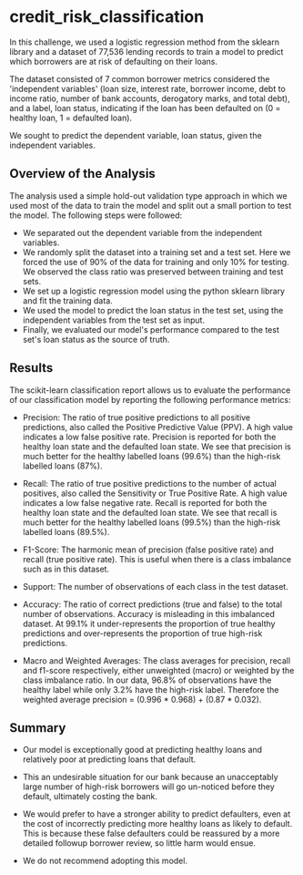 # credit_risk_classification

In this challenge, we used a logistic regression method from the sklearn library and a dataset of 77,536 lending records to train a model to predict which borrowers are at risk of defaulting on their loans.

The dataset consisted of 7 common borrower metrics considered the 'independent variables' (loan size, interest rate, borrower income, debt to income ratio, number of bank accounts, derogatory marks, and total debt), and a label, loan status, indicating if the loan has been defaulted on (0 = healthy loan, 1 =  defaulted loan).

We sought to predict the dependent variable, loan status, given the independent variables.

## Overview of the Analysis

The analysis used a simple hold-out validation type approach in which we used most of the data to train the model and split out a small portion to test the model. The following steps were followed:

* We separated out the dependent variable from the independent variables.
* We randomly split the dataset into a training set and a test set. Here we forced the use of 90% of the data for training and only 10% for testing. We observed the class ratio was preserved between training and test sets.
* We set up a logistic regression model using the python sklearn library and fit the training data.
* We used the model to predict the loan status in the test set, using the independent variables from the test set as input.
* Finally, we evaluated our model's performance compared to the test set's loan status as the source of truth.

## Results

The scikit-learn classification report allows us to evaluate the performance of our classification model by reporting the following performance metrics:

* Precision: The ratio of true positive predictions to all positive predictions, also called the Positive Predictive Value (PPV). A high value indicates a low false positive rate. Precision is reported for both the healthy loan state and the defaulted loan state. We see that precision is much better for the healthy labelled loans (99.6%) than the high-risk labelled loans (87%).  

* Recall: The ratio of true positive predictions to the number of actual positives, also called the Sensitivity or True Positive Rate. A high value indicates a low false negative rate. Recall is reported for both the healthy loan state and the defaulted loan state. We see that recall is much better for the healthy labelled loans (99.5%) than the high-risk labelled loans (89.5%).

* F1-Score: The harmonic mean of precision (false positive rate) and recall (true positive rate). This is useful when there is a class imbalance such as in this dataset.

* Support: The number of observations of each class in the test dataset.

* Accuracy: The ratio of correct predictions (true and false) to the total number of observations. Accuracy is misleading in this imbalanced dataset. At 99.1% it under-represents the proportion of true healthy predictions and over-represents the proportion of true high-risk predictions.

* Macro and Weighted Averages: The class averages for precision, recall and f1-score respectively, either unweighted (macro) or weighted by the class imbalance ratio. In our data, 96.8% of observations have the healthy label while only 3.2% have the high-risk label. Therefore the weighted average precision = (0.996 * 0.968) + (0.87 * 0.032).


## Summary

* Our model is exceptionally good at predicting healthy loans and relatively poor at predicting loans that default.

* This an undesirable situation for our bank because an unacceptably large number of high-risk borrowers will go un-noticed before they default, ultimately costing the bank. 

* We would prefer to have a stronger ability to predict defaulters, even at the cost of incorrectly predicting more healthy loans as likely to default. This is because these false defaulters could be reassured by a more detailed followup borrower review, so little harm would ensue.

* We do not recommend adopting this model.

